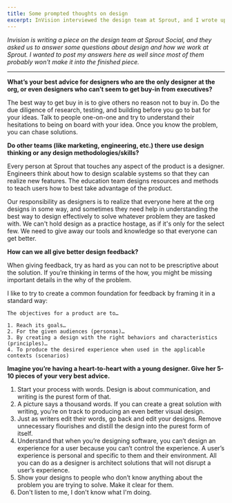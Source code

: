 ```yaml
---
title: Some prompted thoughts on design
excerpt: InVision interviewed the design team at Sprout, and I wrote up some extended thoughts on their questions.
---
```


_Invision is writing a piece on the design team at Sprout Social, and they asked us to answer some questions about design and how we work at Sprout. I wanted to post my answers here as well since most of them probably won't make it into the finished piece._

---

**What’s your best advice for designers who are the only designer at the org, or even designers who can’t seem to get buy-in from executives?**

The best way to get buy in is to give others no reason not to buy in. Do the due diligence of research, testing, and building before you go to bat for your ideas. Talk to people one-on-one and try to understand their hesitations to being on board with your idea. Once you know the problem, you can chase solutions.

**Do other teams (like marketing, engineering, etc.) there use design thinking or any design methodologies/skills?**

Every person at Sprout that touches any aspect of the product is a designer. Engineers think about how to design scalable systems so that they can realize new features. The education team designs resources and methods to teach users how to best take advantage of the product.

Our responsibility as designers is to realize that everyone here at the org designs in some way, and sometimes they need help in understanding the best way to design effectively to solve whatever problem they are tasked with. We can't hold design as a practice hostage, as if it's only for the select few. We need to give away our tools and knowledge so that everyone can get better.

**How can we all give better design feedback?**

When giving feedback, try as hard as you can not to be prescriptive about the solution. If you’re thinking in terms of the how, you might be missing important details in the why of the problem.

I like to try to create a common foundation for feedback by framing it in a standard way:

```
The objectives for a product are to…

1. Reach its goals…
2. For the given audiences (personas)…
3. By creating a design with the right behaviors and characteristics (principles)…
4. To produce the desired experience when used in the applicable contexts (scenarios)
```

**Imagine you’re having a heart-to-heart with a young designer. Give her 5-10 pieces of your very best advice.**

1. Start your process with words. Design is about communication, and writing is the purest form of that.
2. A picture says a thousand words. If you can create a great solution with writing, you’re on track to producing an even better visual design.
3. Just as writers edit their words, go back and edit your designs. Remove unnecessary flourishes and distill the design into the purest form of itself.
4. Understand that when you’re designing software, you can’t design an experience for a user because you can’t control the experience. A user’s experience is personal and specific to them and their environment. All you can do as a designer is architect solutions that will not disrupt a user’s experience.
5. Show your designs to people who don’t know anything about the problem you are trying to solve. Make it clear for them.
6. Don't listen to me, I don't know what I'm doing.
